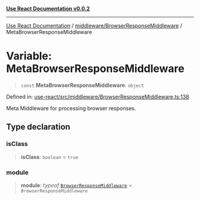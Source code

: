 [**Use React Documentation v0.0.2**](../../../README.md)

***

[Use React Documentation](../../../modules.md) / [middleware/BrowserResponseMiddleware](../README.md) / MetaBrowserResponseMiddleware

# Variable: MetaBrowserResponseMiddleware

> `const` **MetaBrowserResponseMiddleware**: `object`

Defined in: [use-react/src/middleware/BrowserResponseMiddleware.ts:138](https://github.com/stonemjs/use-react/blob/d8ec502192c16b8752fc9e1bf85bd5600bcf9813/src/middleware/BrowserResponseMiddleware.ts#L138)

Meta Middleware for processing browser responses.

## Type declaration

### isClass

> **isClass**: `boolean` = `true`

### module

> **module**: *typeof* [`BrowserResponseMiddleware`](../classes/BrowserResponseMiddleware.md) = `BrowserResponseMiddleware`
